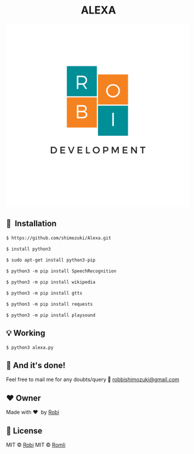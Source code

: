 <h1 align="center">ALEXA</h1>


<img src= "https://github.com/shimozuki/deteksi-masker/blob/master/images/2.png" height=500 width=500>

## 🚀&nbsp; Installation
```
$ https://github.com/shimozuki/Alexa.git
```
```
$ install python3 
```
```
$ sudo apt-get install python3-pip
```
```
$ python3 -m pip install SpeechRecognition
```
```
$ python3 -m pip install wikipedia
```
```
$ python3 -m pip install gtts
```
```
$ python3 -m pip install requests
```
```
$ python3 -m pip install playsound
```

## :bulb: Working
```
$ python3 alexa.py
```

## :clap: And it's done!
Feel free to mail me for any doubts/query 
:email: robbishimozuki@gmail.com

## :heart: Owner
Made with :heart:&nbsp;  by [Robi](https://github.com/shimozuki)


## :eyes: License
MIT © [Robi](https://github.com/shimozuki)
MIT © [Romli](https://github.com/romli09)

